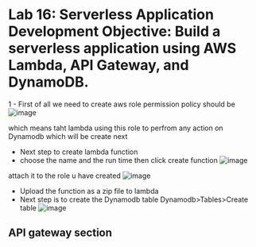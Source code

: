  # Lab 16: Serverless Application Development Objective: Build a serverless application using AWS Lambda, API Gateway, and DynamoDB.
1 - First of all we need to create aws role permission policy should be 
![image](https://github.com/user-attachments/assets/7c84f5bc-1e95-4b44-a00a-be2711e1cc0e)

which means taht lambda using this role to perfrom any action on Dynamodb which will be create next 
- Next step to create lambda function
- choose the name and the run time then click create function
![image](https://github.com/user-attachments/assets/a82e4297-0314-4527-98da-5300b26f5a31)

attach it to the role u have created 
![image](https://github.com/user-attachments/assets/9b716cd6-6435-4d7f-9959-34e297bd0469)
- Upload the function as a zip file to lambda
- Next step is to create the Dynamodb table
Dynamodb>Tables>Create table
![image](https://github.com/user-attachments/assets/45e12acb-e566-4240-b842-295c1fc4f5a7)
## API gateway section 
